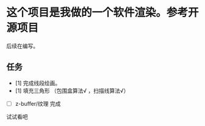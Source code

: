 # 这个项目是我做的一个软件渲染。参考开源项目

后续在编写。

## 任务

- [1] 完成线段绘画。
- [1] 填充三角形 （包围盒算法√ ，扫描线算法√）
- [ ] z-buffer/纹理 完成

试试看吧
